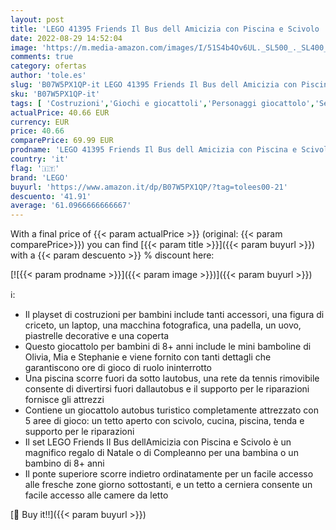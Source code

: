 ```yaml
---
layout: post
title: 'LEGO 41395 Friends Il Bus dell Amicizia con Piscina e Scivolo  Playset con 3 Mini Bamboline  Autobus Giocattoli per Bambini di 8+ Anni'
date: 2022-08-29 14:52:04
image: 'https://m.media-amazon.com/images/I/51S4b4Ov6UL._SL500_._SL400_.jpg'
comments: true
category: ofertas
author: 'tole.es'
slug: 'B07W5PX1QP-it LEGO 41395 Friends Il Bus dell Amicizia con Piscina e...'
sku: 'B07W5PX1QP-it'
tags: [ 'Costruzioni','Giochi e giocattoli','Personaggi giocattolo','Set da gioco con statuine','lego','🇮🇹', ]
actualPrice: 40.66 EUR
currency: EUR
price: 40.66
comparePrice: 69.99 EUR
prodname: 'LEGO 41395 Friends Il Bus dell Amicizia con Piscina e Scivolo  Playset con 3 Mini Bamboline  Autobus Giocattoli per Bambini di 8+ Anni'
country: 'it'
flag: '🇮🇹'
brand: 'LEGO'
buyurl: 'https://www.amazon.it/dp/B07W5PX1QP/?tag=tolees00-21'
descuento: '41.91'
average: '61.0966666666667'
---
```


With a final price of {{< param actualPrice >}} (original: {{< param comparePrice>}}) you can find [{{< param title >}}]({{< param buyurl >}}) with a  {{< param descuento >}} % discount here:

[![{{< param prodname >}}]({{< param image >}})]({{< param buyurl >}})

ℹ️:

- Il playset di costruzioni per bambini include tanti accessori, una figura di criceto, un laptop, una macchina fotografica, una padella, un uovo, piastrelle decorative e una coperta
- Questo giocattolo per bambini di 8+ anni include le mini bamboline di Olivia, Mia e Stephanie e viene fornito con tanti dettagli che garantiscono ore di gioco di ruolo ininterrotto
- Una piscina scorre fuori da sotto lautobus, una rete da tennis rimovibile consente di divertirsi fuori dallautobus e il supporto per le riparazioni fornisce gli attrezzi
- Contiene un giocattolo autobus turistico completamente attrezzato con 5 aree di gioco: un tetto aperto con scivolo, cucina, piscina, tenda e supporto per le riparazioni
- Il set LEGO Friends Il Bus dellAmicizia con Piscina e Scivolo è un magnifico regalo di Natale o di Compleanno per una bambina o un bambino di 8+ anni
- Il ponte superiore scorre indietro ordinatamente per un facile accesso alle fresche zone giorno sottostanti, e un tetto a cerniera consente un facile accesso alle camere da letto

[🛒 Buy it!!]({{< param buyurl >}})
